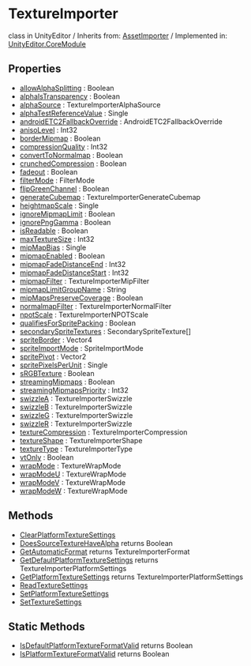 # TextureImporter
class in UnityEditor
 / Inherits from: <a href="https://docs.unity3d.com/6000.2/Documentation/ScriptReference/AssetImporter.html">AssetImporter</a> / Implemented in: <a href="https://docs.unity3d.com/6000.2/Documentation/ScriptReference/UnityEditor.CoreModule.html">UnityEditor.CoreModule</a>

## Properties
- <a href="https://docs.unity3d.com/6000.2/Documentation/ScriptReference/TextureImporter-allowAlphaSplitting.html">allowAlphaSplitting</a> : Boolean
- <a href="https://docs.unity3d.com/6000.2/Documentation/ScriptReference/TextureImporter-alphaIsTransparency.html">alphaIsTransparency</a> : Boolean
- <a href="https://docs.unity3d.com/6000.2/Documentation/ScriptReference/TextureImporter-alphaSource.html">alphaSource</a> : TextureImporterAlphaSource
- <a href="https://docs.unity3d.com/6000.2/Documentation/ScriptReference/TextureImporter-alphaTestReferenceValue.html">alphaTestReferenceValue</a> : Single
- <a href="https://docs.unity3d.com/6000.2/Documentation/ScriptReference/TextureImporter-androidETC2FallbackOverride.html">androidETC2FallbackOverride</a> : AndroidETC2FallbackOverride
- <a href="https://docs.unity3d.com/6000.2/Documentation/ScriptReference/TextureImporter-anisoLevel.html">anisoLevel</a> : Int32
- <a href="https://docs.unity3d.com/6000.2/Documentation/ScriptReference/TextureImporter-borderMipmap.html">borderMipmap</a> : Boolean
- <a href="https://docs.unity3d.com/6000.2/Documentation/ScriptReference/TextureImporter-compressionQuality.html">compressionQuality</a> : Int32
- <a href="https://docs.unity3d.com/6000.2/Documentation/ScriptReference/TextureImporter-convertToNormalmap.html">convertToNormalmap</a> : Boolean
- <a href="https://docs.unity3d.com/6000.2/Documentation/ScriptReference/TextureImporter-crunchedCompression.html">crunchedCompression</a> : Boolean
- <a href="https://docs.unity3d.com/6000.2/Documentation/ScriptReference/TextureImporter-fadeout.html">fadeout</a> : Boolean
- <a href="https://docs.unity3d.com/6000.2/Documentation/ScriptReference/TextureImporter-filterMode.html">filterMode</a> : FilterMode
- <a href="https://docs.unity3d.com/6000.2/Documentation/ScriptReference/TextureImporter-flipGreenChannel.html">flipGreenChannel</a> : Boolean
- <a href="https://docs.unity3d.com/6000.2/Documentation/ScriptReference/TextureImporter-generateCubemap.html">generateCubemap</a> : TextureImporterGenerateCubemap
- <a href="https://docs.unity3d.com/6000.2/Documentation/ScriptReference/TextureImporter-heightmapScale.html">heightmapScale</a> : Single
- <a href="https://docs.unity3d.com/6000.2/Documentation/ScriptReference/TextureImporter-ignoreMipmapLimit.html">ignoreMipmapLimit</a> : Boolean
- <a href="https://docs.unity3d.com/6000.2/Documentation/ScriptReference/TextureImporter-ignorePngGamma.html">ignorePngGamma</a> : Boolean
- <a href="https://docs.unity3d.com/6000.2/Documentation/ScriptReference/TextureImporter-isReadable.html">isReadable</a> : Boolean
- <a href="https://docs.unity3d.com/6000.2/Documentation/ScriptReference/TextureImporter-maxTextureSize.html">maxTextureSize</a> : Int32
- <a href="https://docs.unity3d.com/6000.2/Documentation/ScriptReference/TextureImporter-mipMapBias.html">mipMapBias</a> : Single
- <a href="https://docs.unity3d.com/6000.2/Documentation/ScriptReference/TextureImporter-mipmapEnabled.html">mipmapEnabled</a> : Boolean
- <a href="https://docs.unity3d.com/6000.2/Documentation/ScriptReference/TextureImporter-mipmapFadeDistanceEnd.html">mipmapFadeDistanceEnd</a> : Int32
- <a href="https://docs.unity3d.com/6000.2/Documentation/ScriptReference/TextureImporter-mipmapFadeDistanceStart.html">mipmapFadeDistanceStart</a> : Int32
- <a href="https://docs.unity3d.com/6000.2/Documentation/ScriptReference/TextureImporter-mipmapFilter.html">mipmapFilter</a> : TextureImporterMipFilter
- <a href="https://docs.unity3d.com/6000.2/Documentation/ScriptReference/TextureImporter-mipmapLimitGroupName.html">mipmapLimitGroupName</a> : String
- <a href="https://docs.unity3d.com/6000.2/Documentation/ScriptReference/TextureImporter-mipMapsPreserveCoverage.html">mipMapsPreserveCoverage</a> : Boolean
- <a href="https://docs.unity3d.com/6000.2/Documentation/ScriptReference/TextureImporter-normalmapFilter.html">normalmapFilter</a> : TextureImporterNormalFilter
- <a href="https://docs.unity3d.com/6000.2/Documentation/ScriptReference/TextureImporter-npotScale.html">npotScale</a> : TextureImporterNPOTScale
- <a href="https://docs.unity3d.com/6000.2/Documentation/ScriptReference/TextureImporter-qualifiesForSpritePacking.html">qualifiesForSpritePacking</a> : Boolean
- <a href="https://docs.unity3d.com/6000.2/Documentation/ScriptReference/TextureImporter-secondarySpriteTextures.html">secondarySpriteTextures</a> : SecondarySpriteTexture[]
- <a href="https://docs.unity3d.com/6000.2/Documentation/ScriptReference/TextureImporter-spriteBorder.html">spriteBorder</a> : Vector4
- <a href="https://docs.unity3d.com/6000.2/Documentation/ScriptReference/TextureImporter-spriteImportMode.html">spriteImportMode</a> : SpriteImportMode
- <a href="https://docs.unity3d.com/6000.2/Documentation/ScriptReference/TextureImporter-spritePivot.html">spritePivot</a> : Vector2
- <a href="https://docs.unity3d.com/6000.2/Documentation/ScriptReference/TextureImporter-spritePixelsPerUnit.html">spritePixelsPerUnit</a> : Single
- <a href="https://docs.unity3d.com/6000.2/Documentation/ScriptReference/TextureImporter-sRGBTexture.html">sRGBTexture</a> : Boolean
- <a href="https://docs.unity3d.com/6000.2/Documentation/ScriptReference/TextureImporter-streamingMipmaps.html">streamingMipmaps</a> : Boolean
- <a href="https://docs.unity3d.com/6000.2/Documentation/ScriptReference/TextureImporter-streamingMipmapsPriority.html">streamingMipmapsPriority</a> : Int32
- <a href="https://docs.unity3d.com/6000.2/Documentation/ScriptReference/TextureImporter-swizzleA.html">swizzleA</a> : TextureImporterSwizzle
- <a href="https://docs.unity3d.com/6000.2/Documentation/ScriptReference/TextureImporter-swizzleB.html">swizzleB</a> : TextureImporterSwizzle
- <a href="https://docs.unity3d.com/6000.2/Documentation/ScriptReference/TextureImporter-swizzleG.html">swizzleG</a> : TextureImporterSwizzle
- <a href="https://docs.unity3d.com/6000.2/Documentation/ScriptReference/TextureImporter-swizzleR.html">swizzleR</a> : TextureImporterSwizzle
- <a href="https://docs.unity3d.com/6000.2/Documentation/ScriptReference/TextureImporter-textureCompression.html">textureCompression</a> : TextureImporterCompression
- <a href="https://docs.unity3d.com/6000.2/Documentation/ScriptReference/TextureImporter-textureShape.html">textureShape</a> : TextureImporterShape
- <a href="https://docs.unity3d.com/6000.2/Documentation/ScriptReference/TextureImporter-textureType.html">textureType</a> : TextureImporterType
- <a href="https://docs.unity3d.com/6000.2/Documentation/ScriptReference/TextureImporter-vtOnly.html">vtOnly</a> : Boolean
- <a href="https://docs.unity3d.com/6000.2/Documentation/ScriptReference/TextureImporter-wrapMode.html">wrapMode</a> : TextureWrapMode
- <a href="https://docs.unity3d.com/6000.2/Documentation/ScriptReference/TextureImporter-wrapModeU.html">wrapModeU</a> : TextureWrapMode
- <a href="https://docs.unity3d.com/6000.2/Documentation/ScriptReference/TextureImporter-wrapModeV.html">wrapModeV</a> : TextureWrapMode
- <a href="https://docs.unity3d.com/6000.2/Documentation/ScriptReference/TextureImporter-wrapModeW.html">wrapModeW</a> : TextureWrapMode

## Methods
- <a href="https://docs.unity3d.com/6000.2/Documentation/ScriptReference/TextureImporter.ClearPlatformTextureSettings.html">ClearPlatformTextureSettings</a>
- <a href="https://docs.unity3d.com/6000.2/Documentation/ScriptReference/TextureImporter.DoesSourceTextureHaveAlpha.html">DoesSourceTextureHaveAlpha</a> returns Boolean
- <a href="https://docs.unity3d.com/6000.2/Documentation/ScriptReference/TextureImporter.GetAutomaticFormat.html">GetAutomaticFormat</a> returns TextureImporterFormat
- <a href="https://docs.unity3d.com/6000.2/Documentation/ScriptReference/TextureImporter.GetDefaultPlatformTextureSettings.html">GetDefaultPlatformTextureSettings</a> returns TextureImporterPlatformSettings
- <a href="https://docs.unity3d.com/6000.2/Documentation/ScriptReference/TextureImporter.GetPlatformTextureSettings.html">GetPlatformTextureSettings</a> returns TextureImporterPlatformSettings
- <a href="https://docs.unity3d.com/6000.2/Documentation/ScriptReference/TextureImporter.ReadTextureSettings.html">ReadTextureSettings</a>
- <a href="https://docs.unity3d.com/6000.2/Documentation/ScriptReference/TextureImporter.SetPlatformTextureSettings.html">SetPlatformTextureSettings</a>
- <a href="https://docs.unity3d.com/6000.2/Documentation/ScriptReference/TextureImporter.SetTextureSettings.html">SetTextureSettings</a>

## Static Methods
- <a href="https://docs.unity3d.com/6000.2/Documentation/ScriptReference/TextureImporter.IsDefaultPlatformTextureFormatValid.html">IsDefaultPlatformTextureFormatValid</a> returns Boolean
- <a href="https://docs.unity3d.com/6000.2/Documentation/ScriptReference/TextureImporter.IsPlatformTextureFormatValid.html">IsPlatformTextureFormatValid</a> returns Boolean
